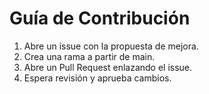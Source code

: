 # Guía de Contribución

1. Abre un issue con la propuesta de mejora.
2. Crea una rama a partir de main.
3. Abre un Pull Request enlazando el issue.
4. Espera revisión y aprueba cambios.
